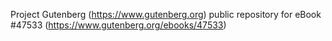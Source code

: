 Project Gutenberg (https://www.gutenberg.org) public repository for
eBook #47533 (https://www.gutenberg.org/ebooks/47533)
